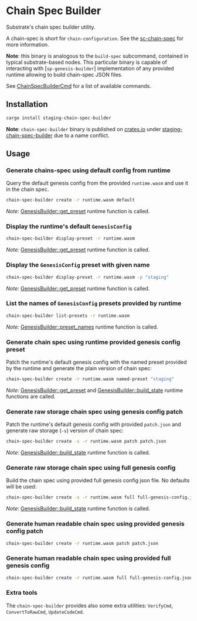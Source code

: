 # Chain Spec Builder

Substrate's chain spec builder utility.

A chain-spec is short for `chain-configuration`. See the [sc-chain-spec](https://crates.io/crates/sc-chain-spec)
for more information.

**Note**: this binary is analogous to the `build-spec` subcommand, contained in typical
substrate-based nodes. This particular binary is capable of interacting with
[`sp-genesis-builder`] implementation of any provided runtime allowing to build chain-spec JSON
files.

See [ChainSpecBuilderCmd](https://docs.rs/staging-chain-spec-builder/6.0.0/staging_chain_spec_builder/enum.ChainSpecBuilderCmd.html)
for a list of available commands.

## Installation

```bash
cargo install staging-chain-spec-builder
```

**Note**: `chain-spec-builder` binary is published on [crates.io](https://crates.io) under
[staging-chain-spec-builder](https://crates.io/crates/staging-chain-spec-builder) due to a name conflict.

## Usage

### Generate chains-spec using default config from runtime

Query the default genesis config from the provided `runtime.wasm` and use it in the chain
spec.

```bash
chain-spec-builder create -r runtime.wasm default
```

_Note:_ [GenesisBuilder::get_preset](https://docs.rs/sp-genesis-builder/latest/sp_genesis_builder/trait.GenesisBuilder.html#method.get_preset)
runtime function is called.

### Display the runtime's default `GenesisConfig`

```bash
chain-spec-builder display-preset -r runtime.wasm
```

_Note:_ [GenesisBuilder::get_preset](https://docs.rs/sp-genesis-builder/latest/sp_genesis_builder/trait.GenesisBuilder.html#method.get_preset)
runtime function is called.

### Display the `GenesisConfig` preset with given name

```bash
chain-spec-builder display-preset -r runtime.wasm -p "staging"
```

_Note:_ [GenesisBuilder::get_preset](https://docs.rs/sp-genesis-builder/latest/sp_genesis_builder/trait.GenesisBuilder.html#method.get_preset)
runtime function is called.

### List the names of `GenesisConfig` presets provided by runtime

```bash
chain-spec-builder list-presets -r runtime.wasm
```

_Note:_ [GenesisBuilder::preset_names](https://docs.rs/sp-genesis-builder/latest/sp_genesis_builder/trait.GenesisBuilder.html#method.preset_names)
runtime function is called.

### Generate chain spec using runtime provided genesis config preset

Patch the runtime's default genesis config with the named preset provided by the runtime and generate the plain
version of chain spec:

```bash
chain-spec-builder create -r runtime.wasm named-preset "staging"
```

_Note:_ [GenesisBuilder::get_preset](https://docs.rs/sp-genesis-builder/latest/sp_genesis_builder/trait.GenesisBuilder.html#method.get_preset)
and
[GenesisBuilder::build_state](https://docs.rs/sp-genesis-builder/latest/sp_genesis_builder/trait.GenesisBuilder.html#method.build_state)
runtime functions are called.

### Generate raw storage chain spec using genesis config patch

Patch the runtime's default genesis config with provided `patch.json` and generate raw
storage (`-s`) version of chain spec:

```bash
chain-spec-builder create -s -r runtime.wasm patch patch.json
```

_Note:_ [GenesisBuilder::build_state](https://docs.rs/sp-genesis-builder/latest/sp_genesis_builder/trait.GenesisBuilder.html#method.build_state)
runtime function is called.

### Generate raw storage chain spec using full genesis config

Build the chain spec using provided full genesis config json file. No defaults will be used:

```bash
chain-spec-builder create -s -r runtime.wasm full full-genesis-config.json
```

_Note_: [GenesisBuilder::build_state](https://docs.rs/sp-genesis-builder/latest/sp_genesis_builder/trait.GenesisBuilder.html#method.build_state)
runtime function is called.

### Generate human readable chain spec using provided genesis config patch

```bash
chain-spec-builder create -r runtime.wasm patch patch.json
```

### Generate human readable chain spec using provided full genesis config

```bash
chain-spec-builder create -r runtime.wasm full full-genesis-config.json
```

### Extra tools

The `chain-spec-builder` provides also some extra utilities: `VerifyCmd`, `ConvertToRawCmd`,
`UpdateCodeCmd`.
